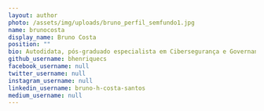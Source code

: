 ```yaml
---
layout: author
photo: /assets/img/uploads/bruno_perfil_semfundo1.jpg
name: brunocosta
display_name: Bruno Costa
position: ""
bio: Autodidata, pós-graduado especialista em Cibersegurança e Governança de Dados pela PUC Minas e graduado em Análise e Desenvolvimento de Sistemas pela Anhanguera-Pitágoras. Experiência em gestão de infraestrutura de TI, segurança da informação, cibersegurança, desenvolvimento de sistemas e coordenação de equipes.
github_username: bhenriquecs
facebook_username: null
twitter_username: null
instagram_username: null
linkedin_username: bruno-h-costa-santos
medium_username: null
---
```

